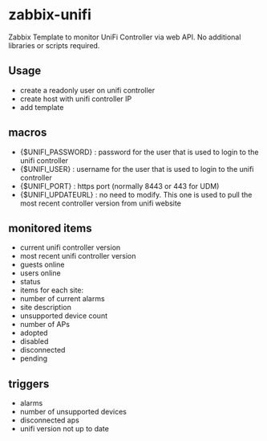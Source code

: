 # zabbix-unifi
Zabbix Template to monitor UniFi Controller via web API. No additional libraries or scripts required.
## Usage
- create a readonly user on unifi controller
- create host with unifi controller IP
- add template

## macros
- {$UNIFI_PASSWORD} : password for the user that is used to login to the unifi controller
- {$UNIFI_USER} : username for the user that is used to login to the unifi controller
- {$UNIFI_PORT} : https port (normally 8443 or 443 for UDM)
- {$UNIFI_UPDATEURL} : no need to modify. This one is used to pull the most recent controller version from unifi website

## monitored items
- current unifi controller version
- most recent unifi controller version
- guests online
- users online
- status
- items for each site:
 - number of current alarms
 - site description
 - unsupported device count
 - number of APs
  - adopted
  - disabled
  - disconnected
  - pending
## triggers
- alarms
- number of unsupported devices
- disconnected aps
- unifi version not up to date
